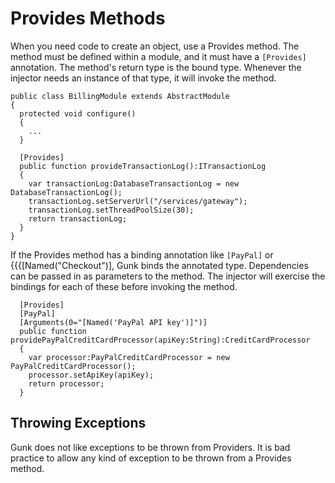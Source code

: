 # Provides Methods #

When you need code to create an object, use a Provides method. The method must be defined within a module, and it must have a `[Provides]` annotation. The method's return type is the bound type. Whenever the injector needs an instance of that type, it will invoke the method.

```
public class BillingModule extends AbstractModule 
{
  protected void configure() 
  {
    ...
  }

  [Provides]
  public function provideTransactionLog():ITransactionLog 
  {
    var transactionLog:DatabaseTransactionLog = new DatabaseTransactionLog();
    transactionLog.setServerUrl("/services/gateway");
    transactionLog.setThreadPoolSize(30);
    return transactionLog;
  }
}
```

If the Provides method has a binding annotation like `[PayPal]` or {{{[Named("Checkout")], Gunk binds the annotated type. Dependencies can be passed in as parameters to the method. The injector will exercise the bindings for each of these before invoking the method.
```
  [Provides]
  [PayPal]
  [Arguments(0="[Named('PayPal API key')]")]
  public function providePayPalCreditCardProcessor(apiKey:String):CreditCardProcessor 
  {
    var processor:PayPalCreditCardProcessor = new PayPalCreditCardProcessor();
    processor.setApiKey(apiKey);
    return processor;
  }
```

## Throwing Exceptions ##

Gunk does not like exceptions to be thrown from Providers. It is bad practice to allow any kind of exception to be thrown from a Provides method.